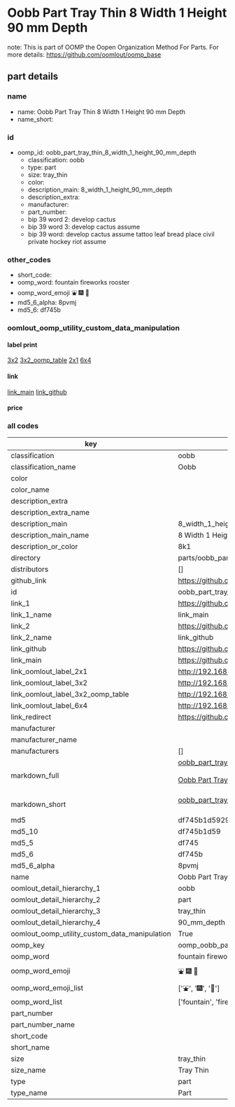# Oobb Part Tray Thin 8 Width 1 Height 90 mm Depth  

note: This is part of OOMP the Oopen Organization Method For Parts. For more details: https://github.com/oomlout/oomp_base

##  part details
  







### name
* name: Oobb Part Tray Thin 8 Width 1 Height 90 mm Depth
* name_short: 
### id
* oomp_id: oobb_part_tray_thin_8_width_1_height_90_mm_depth
  * classification: oobb
  * type: part
  * size: tray_thin
  * color: 
  * description_main: 8_width_1_height_90_mm_depth
  * description_extra: 
  * manufacturer: 
  * part_number: 
  * bip 39 word 2: develop cactus
  * bip 39 word 3: develop cactus assume
  * bip 39 word: develop cactus assume tattoo leaf bread place civil private hockey riot assume

### other_codes
* short_code: 
* oomp_word: fountain fireworks rooster
* oomp_word_emoji :fountain: :fireworks: :rooster:
* md5_6_alpha: 8pvmj
* md5_6: df745b






### oomlout_oomp_utility_custom_data_manipulation
#### label print
[3x2](http://192.168.1.245:1112/?label=oomp%208pvmj)
[3x2_oomp_table](http://192.168.1.108:1112/?label=oomp%208pvmj)
[2x1](http://192.168.1.242:1112/?label=oomp%208pvmj)
[6x4](http://192.168.1.55:1112/?label=oomp%208pvmj)    

#### link

[link_main](https://github.com/oomlout/oomlout_oomp_version_1_messy/tree/main/parts/oobb_part_tray_thin_8_width_1_height_90_mm_depth) [link_github](https://github.com/oomlout/oomlout_oomp_version_1_messy/tree/main/parts/oobb_part_tray_thin_8_width_1_height_90_mm_depth)                             

#### price







### all codes 
| key | value |  
| --- | --- |  
| classification | oobb |  
| classification_name | Oobb |  
| color |  |  
| color_name |  |  
| description_extra |  |  
| description_extra_name |  |  
| description_main | 8_width_1_height_90_mm_depth |  
| description_main_name | 8 Width 1 Height 90 mm Depth |  
| description_or_color | 8k1 |  
| directory | parts/oobb_part_tray_thin_8_width_1_height_90_mm_depth |  
| distributors | [] |  
| github_link | https://github.com/oomlout/oomlout_oomp_part_src/tree/main/parts/oobb_part_tray_thin_8_width_1_height_90_mm_depth |  
| id | oobb_part_tray_thin_8_width_1_height_90_mm_depth |  
| link_1 | https://github.com/oomlout/oomlout_oomp_version_1_messy/tree/main/parts/oobb_part_tray_thin_8_width_1_height_90_mm_depth |  
| link_1_name | link_main |  
| link_2 | https://github.com/oomlout/oomlout_oomp_version_1_messy/tree/main/parts/oobb_part_tray_thin_8_width_1_height_90_mm_depth |  
| link_2_name | link_github |  
| link_github | https://github.com/oomlout/oomlout_oomp_version_1_messy/tree/main/parts/oobb_part_tray_thin_8_width_1_height_90_mm_depth |  
| link_main | https://github.com/oomlout/oomlout_oomp_version_1_messy/tree/main/parts/oobb_part_tray_thin_8_width_1_height_90_mm_depth |  
| link_oomlout_label_2x1 | http://192.168.1.242:1112/?label=oomp%208pvmj |  
| link_oomlout_label_3x2 | http://192.168.1.245:1112/?label=oomp%208pvmj |  
| link_oomlout_label_3x2_oomp_table | http://192.168.1.108:1112/?label=oomp%208pvmj |  
| link_oomlout_label_6x4 | http://192.168.1.55:1112/?label=oomp%208pvmj |  
| link_redirect | https://github.com/oomlout/oomlout_oomp_version_1_messy/tree/main/parts/oobb_part_tray_thin_8_width_1_height_90_mm_depth |  
| manufacturer |  |  
| manufacturer_name |  |  
| manufacturers | [] |  
| markdown_full | [oobb_part_tray_thin_8_width_1_height_90_mm_depth](none)<br>[](none)<br>[Oobb Part Tray Thin 8 Width 1 Height 90 Mm Depth](none)<br><br> |  
| markdown_short | [oobb_part_tray_thin_8_width_1_height_90_mm_depth](none)<br><br> |  
| md5 | df745b1d592994b86dbf5de41bc801e4 |  
| md5_10 | df745b1d59 |  
| md5_5 | df745 |  
| md5_6 | df745b |  
| md5_6_alpha | 8pvmj |  
| name | Oobb Part Tray Thin 8 Width 1 Height 90 mm Depth |  
| oomlout_detail_hierarchy_1 | oobb |  
| oomlout_detail_hierarchy_2 | part |  
| oomlout_detail_hierarchy_3 | tray_thin |  
| oomlout_detail_hierarchy_4 | 90_mm_depth |  
| oomlout_oomp_utility_custom_data_manipulation | True |  
| oomp_key | oomp_oobb_part_tray_thin_8_width_1_height_90_mm_depth |  
| oomp_word | fountain fireworks rooster |  
| oomp_word_emoji | :fountain: :fireworks: :rooster: |  
| oomp_word_emoji_list | [':fountain:', ':fireworks:', ':rooster:'] |  
| oomp_word_list | ['fountain', 'fireworks', 'rooster'] |  
| part_number |  |  
| part_number_name |  |  
| short_code |  |  
| short_name |  |  
| size | tray_thin |  
| size_name | Tray Thin |  
| type | part |  
| type_name | Part |  
